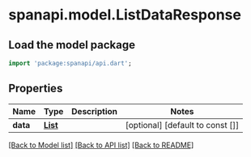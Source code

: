 # spanapi.model.ListDataResponse

## Load the model package
```dart
import 'package:spanapi/api.dart';
```

## Properties
Name | Type | Description | Notes
------------ | ------------- | ------------- | -------------
**data** | [**List<OutputDataMessage>**](OutputDataMessage.md) |  | [optional] [default to const []]

[[Back to Model list]](../README.md#documentation-for-models) [[Back to API list]](../README.md#documentation-for-api-endpoints) [[Back to README]](../README.md)


